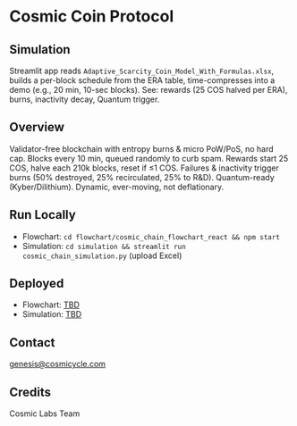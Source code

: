 # Cosmic Coin Protocol

## Simulation
Streamlit app reads `Adaptive_Scarcity_Coin_Model_With_Formulas.xlsx`, builds a per-block schedule from the ERA table, time-compresses into a demo (e.g., 20 min, 10-sec blocks). See: rewards (25 COS halved per ERA), burns, inactivity decay, Quantum trigger.

## Overview
Validator-free blockchain with entropy burns & micro PoW/PoS, no hard cap. Blocks every 10 min, queued randomly to curb spam. Rewards start 25 COS, halve each 210k blocks, reset if ≤1 COS. Failures & inactivity trigger burns (50% destroyed, 25% recirculated, 25% to R&D). Quantum-ready (Kyber/Dilithium). Dynamic, ever-moving, not deflationary.

## Run Locally
- Flowchart: `cd flowchart/cosmic_chain_flowchart_react && npm start`
- Simulation: `cd simulation && streamlit run cosmic_chain_simulation.py` (upload Excel)

## Deployed
- Flowchart: [TBD](https://CosmicLabs.github.io/cosmic-chain-protocol)
- Simulation: [TBD](https://share.streamlit.io/CosmicLabs/cosmic-chain-protocol/simulation)

## Contact
genesis@cosmicycle.com

## Credits
Cosmic Labs Team
